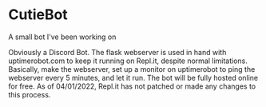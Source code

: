 # CutieBot
A small bot I've been working on

Obviously a Discord Bot. The flask webserver is used in hand with uptimerobot.com to keep it running on Repl.it, despite normal limitations. Basically, make the webserver,
set up a monitor on uptimerobot to ping the webserver every 5 minutes, and let it run. The bot will be fully hosted online for free. As of 04/01/2022, Repl.it has not patched or made any changes to this process.
